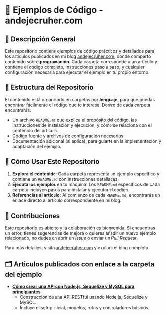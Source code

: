 # 📘 Ejemplos de Código - andejecruher.com

## 📌 Descripción General

Este repositorio contiene ejemplos de código prácticos y detallados para los artículos publicados en mi blog [andejecruher.com](https://andejecruher.com/blog), donde comparto contenido sobre **programación**. Cada carpeta corresponde a un artículo y contiene el código completo, instrucciones paso a paso, y cualquier configuración necesaria para ejecutar el ejemplo en tu propio entorno.

## 📁 Estructura del Repositorio

El contenido está organizado en carpetas por **lenguaje**, para que puedas encontrar fácilmente el código que te interesa. Dentro de cada carpeta encontrarás:

- Un archivo `README.md` que explica el propósito del código, las instrucciones de instalación y ejecución, y cómo se relaciona con el contenido del artículo.
- Código fuente y archivos de configuración necesarios.
- Documentación adicional (si aplica), para guiarte en la implementación y adaptación del ejemplo.
  
## 🚀 Cómo Usar Este Repositorio

1. **Explora el contenido:** Cada carpeta representa un ejemplo específico y contiene un `README.md` con instrucciones detalladas.
2. **Ejecuta los ejemplos** en tu máquina: Los `README.md` específicos de cada carpeta incluyen pasos para instalar y ejecutar el código.
3. **Referencias al artículo:** Al comienzo de cada `README.md`, encontrarás un enlace directo al artículo correspondiente en mi blog.

## 🌟 Contribuciones

Este repositorio es abierto y la colaboración es bienvenida. Si encuentras un error, tienes sugerencias de mejora o quieres añadir un nuevo ejemplo relacionado, no dudes en abrir un *Issue* o enviar un *Pull Request*.

Para más detalles, visita [andejecruher.com](https://andejecruher.com/blog) y explora el blog completo.

## 🗂️ Articulos publicados con enlace a la carpeta del ejemplo

- **[Cómo crear una API con Node.js, Sequelize y MySQL para principiantes](NodeJs/api-nodejs-sequelize/README.md)**
  - Construcción de una API RESTful usando Node.js, Sequelize y MySQL.
  - Incluye el setup inicial, modelos, rutas y controladores básicos.
